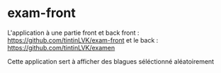 # exam-front

L'application à une partie front et back front : https://github.com/tintinLVK/exam-front et le back : https://github.com/tintinLVK/examen

Cette application sert à afficher des blagues séléctionné aléatoirement
